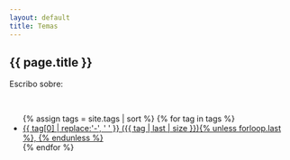 ```yaml
---
layout: default
title: Temas
---
```


<section class="posts">
	<h1>{{ page.title }}</h1>
	<p>Escribo sobre:</p> 
	<br>
<ul> 
 {% assign tags = site.tags | sort %}
{% for tag in tags %}
 <li><a href="/tag/{{ tag | first | slugify }}/">{{ tag[0] | replace:'-', ' ' }} ({{ tag | last | size }}){% unless forloop.last %}, {% endunless %}</a></li>
{% endfor %}
</ul>

</section>
